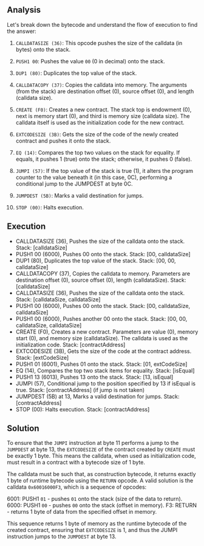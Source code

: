 ## Analysis 

Let's break down the bytecode and understand the flow of execution to find the answer:

1. `CALLDATASIZE (36)`: This opcode pushes the size of the calldata (in bytes) onto the stack. 

2. `PUSH1 00`: Pushes the value `00` (0 in decimal) onto the stack. 

3. `DUP1 (80)`: Duplicates the top value of the stack.

4. `CALLDATACOPY (37)`: Copies the calldata into memory. The arguments (from the stack) are destination offset (0), source offset (0), and length (calldata size).

5. `CREATE (F0)`: Creates a new contract. The stack top is endowment (0), next is memory start (0), and third is memory size (calldata size). The calldata itself is used as the initialization code for the new contract.

6. `EXTCODESIZE (3B)`: Gets the size of the code of the newly created contract and pushes it onto the stack.

7. `EQ (14)`: Compares the top two values on the stack for equality. If equals, it pushes 1 (true) onto the stack; otherwise, it pushes 0 (false).

8. `JUMPI (57)`: If the top value of the stack is true (1), it alters the program counter to the value beneath it (in this case, 0C), performing a conditional jump to the JUMPDEST at byte 0C.

9. `JUMPDEST (5B)`: Marks a valid destination for jumps.

10. `STOP (00)`: Halts execution.

## Execution

- CALLDATASIZE (36), Pushes the size of the calldata onto the stack. Stack: [calldataSize]
- PUSH1 00 (6000), Pushes 00 onto the stack. Stack: [00, calldataSize]
- DUP1 (80), Duplicates the top value of the stack. Stack: [00, 00, calldataSize]
- CALLDATACOPY (37), Copies the calldata to memory. Parameters are destination offset (0), source offset (0), length (calldataSize). Stack: [calldataSize]
- CALLDATASIZE (36), Pushes the size of the calldata onto the stack. Stack: [calldataSize, calldataSize]
- PUSH1 00 (6000), Pushes 00 onto the stack. Stack: [00, calldataSize, calldataSize]
- PUSH1 00 (6000), Pushes another 00 onto the stack. Stack: [00, 00, calldataSize, calldataSize]
- CREATE (F0), Creates a new contract. Parameters are value (0), memory start (0), and memory size (calldataSize). The calldata is used as the initialization code. Stack: [contractAddress]
- EXTCODESIZE (3B), Gets the size of the code at the contract address. Stack: [extCodeSize]
- PUSH1 01 (6001), Pushes 01 onto the stack. Stack: [01, extCodeSize]
- EQ (14), Compares the top two stack items for equality. Stack: [isEqual]
- PUSH1 13 (6013), Pushes 13 onto the stack. Stack: [13, isEqual]
- JUMPI (57), Conditional jump to the position specified by 13 if isEqual is true. Stack: [contractAddress] (if jump is not taken)
- JUMPDEST (5B) at 13, Marks a valid destination for jumps. Stack: [contractAddress]
- STOP (00): Halts execution.
Stack: [contractAddress]

## Solution 

To ensure that the `JUMPI` instruction at byte 11 performs a jump to the `JUMPDEST` at byte 13, the `EXTCODESIZE` of the contract created by `CREATE` must be exactly 1 byte. This means the calldata, when used as initialization code, must result in a contract with a bytecode size of 1 byte.

The calldata must be such that, as construction bytecode, it returns exactly 1 byte of runtime bytecode using the `RETURN` opcode. A valid solution is the calldata `0x60016000F3`, which is a sequence of opcodes:

6001: PUSH1 `01` - pushes `01` onto the stack (size of the data to return).
6000: PUSH1 `00` - pushes `00` onto the stack (offset in memory).
F3: RETURN - returns 1 byte of data from the specified offset in memory.

This sequence returns 1 byte of memory as the runtime bytecode of the created contract, ensuring that `EXTCODESIZE` is 1, and thus the JUMPI instruction jumps to the `JUMPDEST` at byte 13.